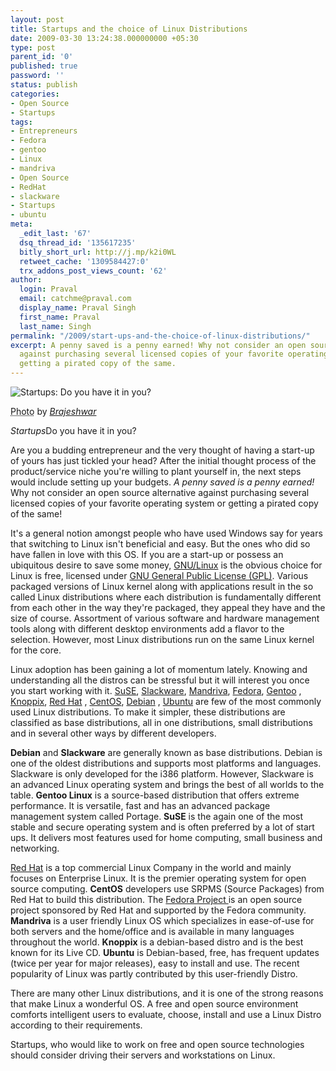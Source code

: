 ```yaml
---
layout: post
title: Startups and the choice of Linux Distributions
date: 2009-03-30 13:24:38.000000000 +05:30
type: post
parent_id: '0'
published: true
password: ''
status: publish
categories:
- Open Source
- Startups
tags:
- Entrepreneurs
- Fedora
- gentoo
- Linux
- mandriva
- Open Source
- RedHat
- slackware
- Startups
- ubuntu
meta:
  _edit_last: '67'
  dsq_thread_id: '135617235'
  bitly_short_url: http://j.mp/k2i0WL
  retweet_cache: '1309584427:0'
  trx_addons_post_views_count: '62'
author:
  login: Praval
  email: catchme@praval.com
  display_name: Praval Singh
  first_name: Praval
  last_name: Singh
permalink: "/2009/start-ups-and-the-choice-of-linux-distributions/"
excerpt: A penny saved is a penny earned! Why not consider an open source alternative
  against purchasing several licensed copies of your favorite operating system or
  getting a pirated copy of the same.
---
```

<div class="figure"><img src="/static/2009/03/foss-startups.jpg" alt="Startups: Do you have it in you?" />
<p class="credit"><abbr class="type" title="Photograph">Photo</abbr> by <cite><a href="http://www.flickr.com/photos/brajeshwar/206550191/" title="Brajeshwar">Brajeshwar</a></cite></p>
<p class="caption"><em class="title">Startups</em>Do you have it in you?</p>
</div>
<p><!--more--></p>
<p>Are you a budding entrepreneur and the very thought of having a start-up of yours has just tickled your head? After the initial thought process of the product/service niche you're willing to plant yourself in, the next steps would include setting up your budgets. <em>A penny saved is a penny earned!</em> Why not consider an open source alternative against purchasing several licensed copies of your favorite operating system or getting a pirated copy of the same!</p>
<p>It's a general notion amongst people who have used Windows say for years that switching to Linux isn't beneficial and easy. But the ones who did so have fallen in love with this OS. If you are a start-up or possess an ubiquitous desire to save some money, <a href="http://en.wikipedia.org/wiki/Linux">GNU/Linux</a> is the obvious choice for Linux is free, licensed under <a href="http://www.gnu.org/copyleft/gpl.html">GNU General Public License (GPL)</a>. Various packaged versions of Linux kernel along with applications result in the so called Linux distributions where each distribution is fundamentally different from each other in the way they're packaged, they appeal they have and the size of course. Assortment of various software and hardware management tools along with different desktop environments add a flavor to the selection. However, most Linux distributions run on the same Linux kernel for the core.</p>
<p>Linux adoption has been gaining a lot of momentum lately. Knowing and understanding all the distros can be stressful but it will interest you once you start working with it. <a href="http://www.novell.com/">SuSE</a>, <a href="http://www.slackware.com">Slackware</a>, <a href="http://Mandriva.com">Mandriva</a>, <a href="http://www.fedoraproject.org/">Fedora</a>, <a href="http://Gentoo.org">Gentoo</a> , <a href="http://www.Knoppix.net">Knoppix</a>, <a href="http://www.redhat.com/">Red Hat</a> , <a href="http://CentOS.org">CentOS</a>, <a href="http://Debian.org">Debian</a> , <a href="http://Ubuntu.com">Ubuntu</a> are few of the most commonly used Linux distributions. To make it simpler, these distributions are classified as base distributions, all in one distributions, small distributions and in several other ways by different developers.</p>
<p><strong>Debian</strong> and <strong>Slackware</strong> are generally known as base distributions. Debian is one of the oldest distributions and supports most platforms and languages. Slackware is only developed for the i386 platform. However, Slackware is an advanced Linux operating system and brings the best of all worlds to the table. <strong>Gentoo Linux</strong>  is a source-based distribution that offers extreme performance. It is versatile, fast and has an advanced package management system called Portage. <strong>SuSE</strong> is the again one of the most stable and secure operating system and is often preferred by a lot of start ups. It delivers most features used for home computing, small business and networking. </p>
<p><a href="http://www.redhat.com/">Red Hat</a> is a top commercial Linux Company in the world and mainly focuses on Enterprise Linux. It is the premier operating system for open source computing. <strong>CentOS</strong> developers use SRPMS (Source Packages) from Red Hat to build this distribution. The <a href="http://fedoraproject.org/">Fedora Project </a>is an open source project sponsored by Red Hat and supported by the Fedora community. <strong>Mandriva</strong> is a user friendly Linux OS which specializes in ease-of-use for both servers and the home/office and is available in many languages throughout the world. <strong>Knoppix</strong>  is a debian-based distro and is the best known for its Live CD. <strong>Ubuntu</strong> is Debian-based, free, has frequent updates (twice per year for major releases), easy to install and use. The recent popularity of Linux was partly contributed by this user-friendly Distro. </p>
<p>There are many other Linux distributions, and it is one of the strong reasons that make Linux a wonderful OS. A free and open source environment comforts intelligent users to evaluate, choose, install and use a Linux Distro according to their requirements. </p>
<p>Startups, who would like to work on free and open source technologies should consider driving their servers and workstations on Linux.</p>
